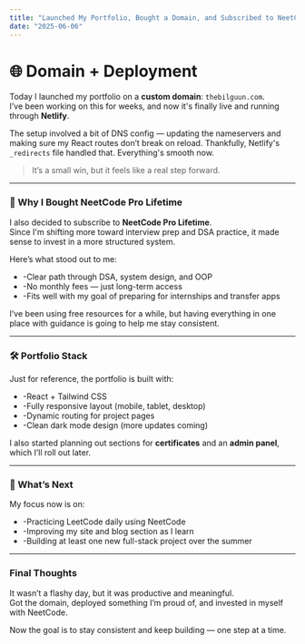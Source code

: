 ```yaml
---
title: "Launched My Portfolio, Bought a Domain, and Subscribed to NeetCode Pro"
date: "2025-06-06"
---
```


# 🌐 Domain + Deployment

Today I launched my portfolio on a **custom domain**: `thebilguun.com`.  
I’ve been working on this for weeks, and now it's finally live and running through **Netlify**.

The setup involved a bit of DNS config — updating the nameservers and making sure my React routes don’t break on reload. Thankfully, Netlify's `_redirects` file handled that. Everything's smooth now.

> It’s a small win, but it feels like a real step forward.

---

### 🧠 Why I Bought NeetCode Pro Lifetime

I also decided to subscribe to **NeetCode Pro Lifetime**.  
Since I'm shifting more toward interview prep and DSA practice, it made sense to invest in a more structured system.

Here’s what stood out to me:

- -Clear path through DSA, system design, and OOP
- -No monthly fees — just long-term access
- -Fits well with my goal of preparing for internships and transfer apps

I’ve been using free resources for a while, but having everything in one place with guidance is going to help me stay consistent.

---

### 🛠 Portfolio Stack

Just for reference, the portfolio is built with:

- -React + Tailwind CSS
- -Fully responsive layout (mobile, tablet, desktop)
- -Dynamic routing for project pages
- -Clean dark mode design (more updates coming)

I also started planning out sections for **certificates** and an **admin panel**, which I’ll roll out later.

---

### 🧭 What’s Next

My focus now is on:

- -Practicing LeetCode daily using NeetCode
- -Improving my site and blog section as I learn
- -Building at least one new full-stack project over the summer

---

### Final Thoughts

It wasn’t a flashy day, but it was productive and meaningful.  
Got the domain, deployed something I’m proud of, and invested in myself with NeetCode.

Now the goal is to stay consistent and keep building — one step at a time.
